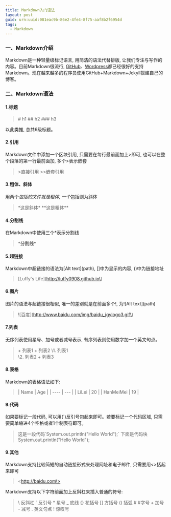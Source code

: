 ```yaml
---
title: Markdown入门语法
layout: post
guid: urn:uuid:081eac9b-86e2-4fe4-8f75-aaf8b2f6954d
tags:
  - Markdown
---
```


### 一、Markdown介绍
Markdown是一种轻量级标记语言, 用简洁的语法代替排版, 让我们专注与写作的内容。目前Markdown很流行, [GitHub](https://github.com)、[Wordpress](http://wordpress.com)都已经很好的支持Markdown。现在越来越多的程序员使用GitHub+Markdown+Jekyll搭建自己的博客。

### 二、Markdown语法

#### 1.标题

> \# h1
 \## h2
 \### h3

以此类推, 总共6级标题。

#### 2.引用

Markdown文件中添加一个区块引用, 只需要在每行最前面加上>即可, 也可以在整个段落的第一行最前面加, 多个>表示嵌套

> \>直接引用
 \>>嵌套引用

#### 3.粗体、斜体
用两个*包括的文件就是粗体, 一个*包括则为斜体

> \*这是斜体\*
 \*\*这是粗体\*\*

#### 4.分割线
在Markdown中使用三个*表示分割线

> \***分割线\***

#### 5.超链接
Markdown中超链接的语法为\[Alt text\]\(path\), \[\]中为显示的内容, \(\)中为链接地址

> \[Luffy's Life\]\(http://luffy0908.github.io\)

#### 6.图片
图片的语法与超链接很相似, 唯一的差别就是在前面多个!, 为!\[Alt text\]\(path\)

> !\[百度\]\(http://www.baidu.com/img/baidu_jgylogo3.gif\)

#### 7.列表
无序列表使用星号、加号或者减号表示, 有序列表则使用数字加一个英文句点。

> \+ 列表1
> \+ 列表2
> \1. 列表1  
> \2. 列表2
> \+ 列表3

#### 8.表格

Markdown的表格语法如下:

>  \| Name \| Age \|
>  \| \---- \| \--- \|
>  \| LiLei \| 20  \|
>  \| HanMeiMei \| 19 \|

#### 9.代码
如果要标记一段代码, 可以用(`)反引号包起来即可。若要标记一个代码区域, 只需要简单缩进4个空格或者1个制表符即可。

> 这是一段代码\`System.out.println("Hello World");\`
> 下面是代码块
    System.out.println("Hello World");

#### 9.其他
Markdown支持比较简短的自动链接形式来处理网址和电子邮件, 只需要用<>括起来即可

> \<http://baidu.com\>

Markdown支持以下字符前面加上反斜杠来插入普通的符号:

> \\ 反斜杠
 \` 反引号
 \* 星号
 \_ 底线
 \{} 花括号
 \[] 方括号
 \() 括弧
 \# #字号
 \+ 加号
 \- 减号
 \. 英文句点
 \! 惊叹号

